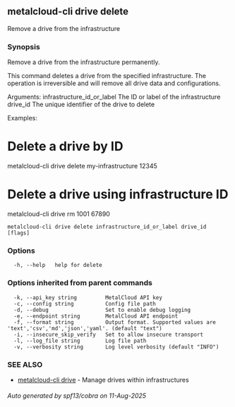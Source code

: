 ## metalcloud-cli drive delete

Remove a drive from the infrastructure

### Synopsis

Remove a drive from the infrastructure permanently.

This command deletes a drive from the specified infrastructure. The operation is irreversible
and will remove all drive data and configurations.

Arguments:
  infrastructure_id_or_label    The ID or label of the infrastructure
  drive_id                     The unique identifier of the drive to delete

Examples:
  # Delete a drive by ID
  metalcloud-cli drive delete my-infrastructure 12345

  # Delete a drive using infrastructure ID
  metalcloud-cli drive rm 1001 67890

```
metalcloud-cli drive delete infrastructure_id_or_label drive_id [flags]
```

### Options

```
  -h, --help   help for delete
```

### Options inherited from parent commands

```
  -k, --api_key string         MetalCloud API key
  -c, --config string          Config file path
  -d, --debug                  Set to enable debug logging
  -e, --endpoint string        MetalCloud API endpoint
  -f, --format string          Output format. Supported values are 'text','csv','md','json','yaml'. (default "text")
  -i, --insecure_skip_verify   Set to allow insecure transport
  -l, --log_file string        Log file path
  -v, --verbosity string       Log level verbosity (default "INFO")
```

### SEE ALSO

* [metalcloud-cli drive](metalcloud-cli_drive.md)	 - Manage drives within infrastructures

###### Auto generated by spf13/cobra on 11-Aug-2025
